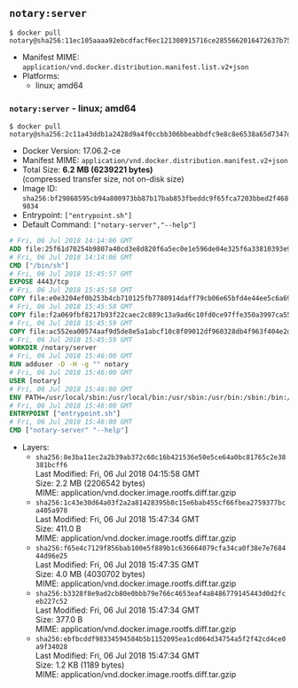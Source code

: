## `notary:server`

```console
$ docker pull notary@sha256:11ec105aaaa92ebcdfacf6ec121308915716ce2855662016472637b75e81d3dd
```

-	Manifest MIME: `application/vnd.docker.distribution.manifest.list.v2+json`
-	Platforms:
	-	linux; amd64

### `notary:server` - linux; amd64

```console
$ docker pull notary@sha256:2c11a43ddb1a2428d9a4f0ccbb306bbeabbdfc9e8c8e6538a65d7347de0545a7
```

-	Docker Version: 17.06.2-ce
-	Manifest MIME: `application/vnd.docker.distribution.manifest.v2+json`
-	Total Size: **6.2 MB (6239221 bytes)**  
	(compressed transfer size, not on-disk size)
-	Image ID: `sha256:bf29868595cb94a800973bb87b17bab853fbeddc9f65fca7203bbed2f4689834`
-	Entrypoint: `["entrypoint.sh"]`
-	Default Command: `["notary-server","--help"]`

```dockerfile
# Fri, 06 Jul 2018 14:14:06 GMT
ADD file:25f61d70254b9807a40cd3e8d820f6a5ec0e1e596de04e325f6a33810393e95a in / 
# Fri, 06 Jul 2018 14:14:06 GMT
CMD ["/bin/sh"]
# Fri, 06 Jul 2018 15:45:57 GMT
EXPOSE 4443/tcp
# Fri, 06 Jul 2018 15:45:58 GMT
COPY file:e0e3204ef0b253b4cb710125fb7780914daff79cb06e65bfd4e44ee5c6a69a75 in /notary/server/ 
# Fri, 06 Jul 2018 15:45:58 GMT
COPY file:f2a069fbf8217b93f22caec2c889c13a9ad6c10fd0ce97ffe350a3997ca55804 in /notary/server/ 
# Fri, 06 Jul 2018 15:45:59 GMT
COPY file:ac552ea00574aaf9d5de8e5a1abcf10c8f09012df960328db4f963f404e2d409 in /notary/server/ 
# Fri, 06 Jul 2018 15:45:59 GMT
WORKDIR /notary/server
# Fri, 06 Jul 2018 15:46:00 GMT
RUN adduser -D -H -g "" notary
# Fri, 06 Jul 2018 15:46:00 GMT
USER [notary]
# Fri, 06 Jul 2018 15:46:00 GMT
ENV PATH=/usr/local/sbin:/usr/local/bin:/usr/sbin:/usr/bin:/sbin:/bin:/notary/server
# Fri, 06 Jul 2018 15:46:00 GMT
ENTRYPOINT ["entrypoint.sh"]
# Fri, 06 Jul 2018 15:46:00 GMT
CMD ["notary-server" "--help"]
```

-	Layers:
	-	`sha256:8e3ba11ec2a2b39ab372c60c16b421536e50e5ce64a0bc81765c2e38381bcff6`  
		Last Modified: Fri, 06 Jul 2018 04:15:58 GMT  
		Size: 2.2 MB (2206542 bytes)  
		MIME: application/vnd.docker.image.rootfs.diff.tar.gzip
	-	`sha256:1c43e30d64a03f2a2a81428395b8c15e6bab455cf66fbea2759377bca405a978`  
		Last Modified: Fri, 06 Jul 2018 15:47:34 GMT  
		Size: 411.0 B  
		MIME: application/vnd.docker.image.rootfs.diff.tar.gzip
	-	`sha256:f65e4c7129f856bab100e5f889b1c636664079cfa34ca0f38e7e768444d96e25`  
		Last Modified: Fri, 06 Jul 2018 15:47:35 GMT  
		Size: 4.0 MB (4030702 bytes)  
		MIME: application/vnd.docker.image.rootfs.diff.tar.gzip
	-	`sha256:b3328f8e9ad2cb80e0bbb79e766c4653eaf4a8486779145443d0d2fceb227c52`  
		Last Modified: Fri, 06 Jul 2018 15:47:34 GMT  
		Size: 377.0 B  
		MIME: application/vnd.docker.image.rootfs.diff.tar.gzip
	-	`sha256:ebfbcddf98334594584b5b1152095ea1cd064d34754a5f2f42cd4ce0a9f34028`  
		Last Modified: Fri, 06 Jul 2018 15:47:34 GMT  
		Size: 1.2 KB (1189 bytes)  
		MIME: application/vnd.docker.image.rootfs.diff.tar.gzip
